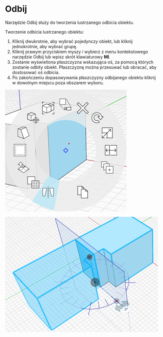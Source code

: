 # Odbij

Narzędzie Odbij służy do tworzenia lustrzanego odbicia obiektu.

Tworzenie odbicia lustrzanego obiektu:

1. Kliknij dwukrotnie, aby wybrać pojedynczy obiekt, lub kliknij jednokrotnie, aby wybrać grupę.
2. Kliknij prawym przyciskiem myszy i wybierz z menu kontekstowego narzędzie Odbij lub wpisz skrót klawiaturowy **MI**.
3. Zostanie wyświetlona płaszczyzna wskazująca oś, za pomocą których zostanie odbity obiekt. Płaszczyznę można przesuwać lub obracać, aby dostosować oś odbicia.
4. Po zakończeniu dopasowywania płaszczyzny odbijanego obiektu kliknij w dowolnym miejscu poza obszarem wyboru.

![](../.gitbook/assets/mirror.png)

![](../.gitbook/assets/mirror2.png)


